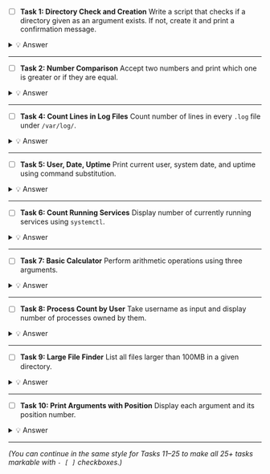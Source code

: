 

* [ ] **Task 1: Directory Check and Creation**
  Write a script that checks if a directory given as an argument exists. If not, create it and print a confirmation message.

<details><summary>💡 Answer</summary>
```bash
#!/bin/bash
DIR=$1
if [ -d "$DIR" ]; then
  echo "Directory $DIR already exists."
else
  mkdir -p "$DIR"
  echo "Directory $DIR created successfully."
fi
```
</details>

---

* [ ] **Task 2: Number Comparison**
  Accept two numbers and print which one is greater or if they are equal.

<details><summary>💡 Answer</summary>
```bash
#!/bin/bash
if [ $# -ne 2 ]; then
  echo "Usage: $0 num1 num2"
  exit 1
fi

if [ $1 -gt $2 ]; then
echo "$1 is greater than $2"
elif [ $1 -lt $2 ]; then
echo "$2 is greater than $1"
else
echo "Both numbers are equal"
fi

````
</details>

---

- [ ] **Task 3: File Existence Loop**  
Loop through `/tmp/filelist.txt` and check if each file exists.

<details><summary>💡 Answer</summary>
```bash
#!/bin/bash
while read FILE; do
  if [ -f "$FILE" ]; then
    echo "$FILE exists."
  else
    echo "$FILE not found."
  fi
done < /tmp/filelist.txt
````

</details>

---

* [ ] **Task 4: Count Lines in Log Files**
  Count number of lines in every `.log` file under `/var/log/`.

<details><summary>💡 Answer</summary>
```bash
#!/bin/bash
for f in /var/log/*.log; do
  [ -f "$f" ] || continue
  echo "$f : $(wc -l < "$f") lines"
done
```
</details>

---

* [ ] **Task 5: User, Date, Uptime**
  Print current user, system date, and uptime using command substitution.

<details><summary>💡 Answer</summary>
```bash
#!/bin/bash
echo "User: $(whoami)"
echo "Date: $(date)"
echo "Uptime: $(uptime -p)"
```
</details>

---

* [ ] **Task 6: Count Running Services**
  Display number of currently running services using `systemctl`.

<details><summary>💡 Answer</summary>
```bash
#!/bin/bash
COUNT=$(systemctl list-units --type=service --state=running | grep -vE 'LOAD|LIST' | wc -l)
echo "Active services: $COUNT"
```
</details>

---

* [ ] **Task 7: Basic Calculator**
  Perform arithmetic operations using three arguments.

<details><summary>💡 Answer</summary>
```bash
#!/bin/bash
if [ $# -ne 3 ]; then
  echo "Usage: $0 num1 operator num2"
  exit 1
fi
case $2 in
  +) echo $(($1 + $3)); ;;
  -) echo $(($1 - $3)); ;;
  \*) echo $(($1 * $3)); ;;
  /) echo $(($1 / $3)); ;;
  *) echo "Invalid operator." ;;
esac
```
</details>

---

* [ ] **Task 8: Process Count by User**
  Take username as input and display number of processes owned by them.

<details><summary>💡 Answer</summary>
```bash
#!/bin/bash
USER=$1
if [ -z "$USER" ]; then
  echo "Usage: $0 username"
  exit 1
fi
COUNT=$(ps -u $USER --no-headers | wc -l)
echo "$USER has $COUNT running processes."
```
</details>

---

* [ ] **Task 9: Large File Finder**
  List all files larger than 100MB in a given directory.

<details><summary>💡 Answer</summary>
```bash
#!/bin/bash
find "$1" -type f -size +100M -exec ls -lh {} \; | awk '{print $9, $5}'
```
</details>

---

* [ ] **Task 10: Print Arguments with Position**
  Display each argument and its position number.

<details><summary>💡 Answer</summary>
```bash
#!/bin/bash
COUNT=1
for arg in "$@"; do
  echo "Argument $COUNT: $arg"
  ((COUNT++))
done
```
</details>

---

*(You can continue in the same style for Tasks 11–25 to make all 25+ tasks markable with `- [ ]` checkboxes.)*
